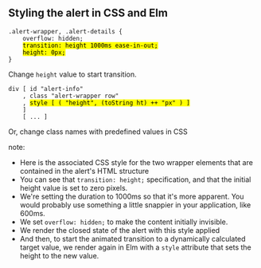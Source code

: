 ## Styling the alert in CSS and Elm

<pre><code class="css" data-trim data-noescape>.alert-wrapper, .alert-details {
    overflow: hidden;
    <mark>transition: height 1000ms ease-in-out;</mark>
    <mark>height: 0px;</mark>
}
</code></pre>

<div class="fragment">Change <code>height</code> value to start transition.

<pre><code class="elm" data-trim data-noescape>div [ id "alert-info"
    , class "alert-wrapper row"
    , <mark>style [ ( "height", (toString ht) ++ "px" ) ]</mark>
    ]
    [ ... ]
</code></pre>
</div>

<div class="fragment">Or, change class names with predefined values in CSS</div>

note:
* Here is the associated CSS style for the two wrapper elements that are contained in the alert's
HTML structure
* You can see that `transition: height;` specification, and that the initial height
value is set to zero pixels.
* We're setting the duration to 1000ms so that it's more apparent. You would probably use something
a little snappier in your application, like 600ms.
* We set `overflow: hidden;` to make the content initially invisible.
* We render the closed state of the alert with this style applied
* And then, to start the animated transition to a dynamically calculated target value,
we render again in Elm with a `style` attribute that sets the height to the new value.

